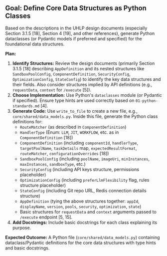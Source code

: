 ## Goal: Define Core Data Structures as Python Classes

Based on the descriptions in the UHLP design documents (especially Section 3.1.5 [18], Section 4 [19], and other references), generate Python dataclasses (or Pydantic models if preferred and specified) for the foundational data structures.

**Plan:**

1.  **Identify Structures:** Review the design documents (primarily Section 3.1.5 [18] describing `AppDefinition` and its nested structures like `SandboxPoolConfig`, `ComponentDefinition`, `SecurityConfig`, `OptimizationConfig`, `StateConfig`) to identify the key data structures and their fields. Also consider structures implied by API definitions (e.g., `requestData`, `context` for `/execute` [5]).
2.  **Choose Implementation:** Use Python's `dataclasses` module (or Pydantic if specified). Ensure type hints are used correctly based on `01-python-standards.md` [4].
3.  **Generate Code:** Use `write_to_file` to create a new file, e.g., `core/shared/data_models.py`. Inside this file, generate the Python class definitions for:
    *   `RouteMatcher` (as described in `ComponentDefinition`)
    *   `HandlerType` (Enum: `LLM`, `JIT`, `WORKFLOW`, etc. as in `ComponentDefinition` [18])
    *   `ComponentDefinition` (including `componentId`, `handlerType`, `targetPoolName`, `taskDetails` map, `expectedResultFormat`, `routeMatcher`, `configurationOverrides` [18])
    *   `SandboxPoolConfig` (including `poolName`, `imageUri`, `minInstances`, `maxInstances`, `sandboxType`, etc.)
    *   `SecurityConfig` (including API keys structure, permissions placeholder)
    *   `OptimizationConfig` (including `preferLlmFlexibility` flag, rules structure placeholder)
    *   `StateConfig` (including Git repo URL, Redis connection details structure)
    *   `AppDefinition` (tying the above structures together: `appId`, `displayName`, `version`, `pools`, `security`, `optimization`, `state`)
    *   Basic structures for `requestData` and `context` arguments passed to `/execute` endpoint [5, 15].
4.  **Add Docstrings:** Include basic docstrings for each class explaining its purpose.

**Expected Outcome:** A Python file (`core/shared/data_models.py`) containing dataclass/Pydantic definitions for the core data structures with type hints and basic docstrings.